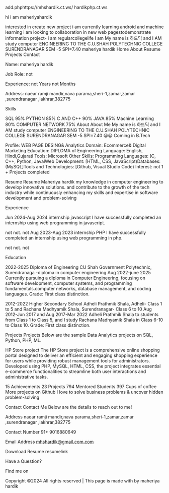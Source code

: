add.phphttps://mhshardik.ct.ws/
hardikphp.ct.ws



hi i am maheriyahardik

interested in create new project 
i am currently learning android and machine learning 
i am looking to collaboration in new web pagestodemonstrate information project-
i am regularcollegelife
I am My name is 하드딕 and I AM study  computer ENGINEERING TO THE C.U.SHAH POLYTECHNIC COLLEGE SURENDRANAGAR SEM -5 SPI=7.40 
maheriya hardik
Home
About
Resume
Projects
Contact






Name: maheriya hardik

Job Role: not

Experience: not Years not Months

Address: naear ramji mandir,nava parama,sheri-1,zamar,zamar ,surendranagar ,lakhrar,382775

Skills

SQL 95%
PYTHON 85%
C AND C++ 90%
JAVA 85%
Machine Learning 80%
COMPUTER NETWORK 75%
About
About Me
My name is 하드딕 and I AM study computer ENGINEERING TO THE C.U.SHAH POLYTECHNIC COLLEGE SURENDRANAGAR SEM -5 SPI=7.40 😀😀 Coming in B.Tech

Profile:
WEB PAGE DESING& Analytics
Domain:
Ecommerce& Digital Marketing
Education:
DIPLOMA of Engineering
Language:
English, Hindi,Gujarati
Tools:
Microsoft
Other Skills:
Programming Languages: (C, C++, Python, JavalWeb Development: [HTML, CSS, JavaScript)Databases: (MySQL]Tools and Technologies: [Github, Visual Studio Code)
Interest:
not
1 +   Projects completed


Resume
Resume
Maheriya hardik my knowledge in computer engineering to develop innovative solutions. and contribute to the growth of the tech industry while continuously enhancing my skills and expertise in software development and problem-solving

Experience

Jun 2024-Aug 2024
internship
javascript
I have successfully completed an internship using web programming in javascript.

not
not.
not
Aug 2023-Aug 2023
internship
PHP
I have successfully completed an internship using web programming in php.

not
not.
not


Education

2022-2025
Diploma of Engineering
CU Shah Government Polytechnic, Surendranaga -diploma in computer engineering Aug 2022-june 2025 Currently pursuing a diploma in Computer Engineering, focusing on software development, computer systems, and programming fundamentals.computer networks, database management, and coding languages.
Grade: First class distinction.

2012-2022
Higher Secondary School
Adheli Prathmik Shala, Adheli- Class 1 to 5 and Rachana Madhyamik Shala, Surendranagar- Class 6 to 10 Aug 2012-Jun 2017 and Aug 2017-Mar 2022 Adheli Prathmik Shala to students from Class 1 to Class 5, and I study Rachana Madhyamik Shala in Class 6-10 to Class 10.
Grade: First class distinction.



Projects
Projects
Below are the sample Data Analytics projects on SQL, Python, PHP, ML.

HP Store project
The HP Store project is a comprehensive online shopping portal designed to deliver an efficient and engaging shopping experience for users while providing robust management tools for administrators. Developed using PHP, MySQL, HTML, CSS, the project integrates essential e-commerce functionalities to streamline both user interactions and administrative tasks.


15
Achievements
23
Projects
794
Mentored Students
397
Cups of coffee
More projects on Github
I love to solve business problems & uncover hidden problem-solving


Contact
Contact Me
Below are the details to reach out to me!

Address
naear ramji mandir,nava parama,sheri-1,zamar,zamar ,surendranagar ,lakhrar,382775

Contact Number
91+ 9016880649

Email Address
mhshardik@gmail.com.com

Download Resume
resumelink



Have a Question? 

Find me on

Copyright ©2024 All rights reserved | This page is made with  by maheriya hardik
